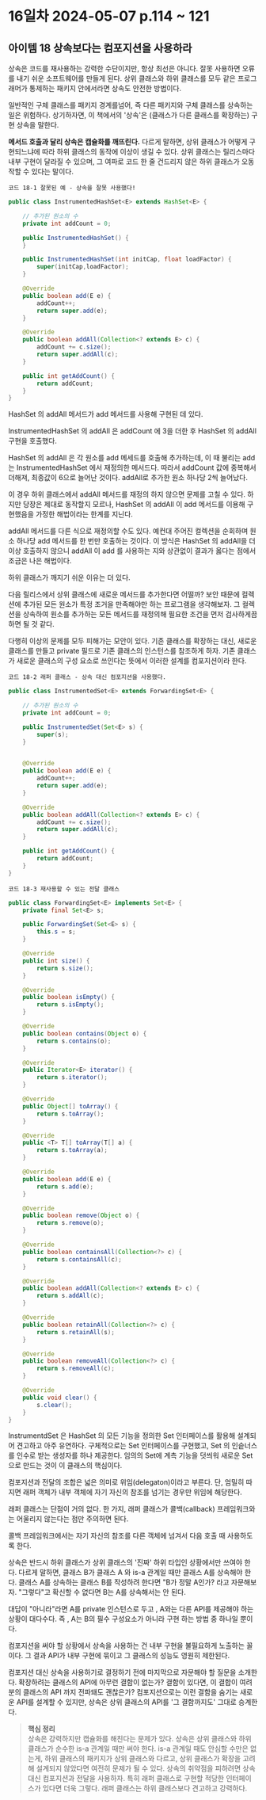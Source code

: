 # 16일차 2024-05-07  p.114 ~ 121

## 아이템 18 상속보다는 컴포지션을 사용하라

상속은 코드를 재사용하는 강력한 수단이지만, 항상 최선은 아니다. 잘못 사용하면 오류를 내기 쉬운  소프트웨어를 
만들게 된다. 상위 클래스와 하위 클래스를 모두 같은 프로그래머가 통제하는 패키지 안에서라면 상속도 안전한 방법이다.

일반적인 구체 클래스를 패키지 경계를넘어, 즉 다른 패키지와 구체 클래스를 상속하는 일은 위험하다. 
상기하자면, 이 책에서의 '상속'은 (클래스가 다른 클래스를 확장하는) 구현 상속을 말한다.

**메서드 호출과 달리 상속은 캡슐화를 깨뜨린다.** 다르게 말하면, 상위 클래스가 어떻게 구현되느냐에 따라 하위 클래스의 동작에 이상이
생길 수 있다. 
상위 클래스는 릴리스마다 내부 구현이 달라질 수 있으며, 그 여파로 코드 한 줄 건드리지 않은 하위 클래스가 오동작할 수 있다는 말이다.

`코드 18-1 잘못된 예 - 상속을 잘못 사용했다!`

```java
public class InstrumentedHashSet<E> extends HashSet<E> {

    // 추가된 원소의 수
    private int addCount = 0;

    public InstrumentedHashSet() {
    }

    public InstrumentedHashSet(int initCap, float loadFactor) {
        super(initCap,loadFactor);
    }

    @Override
    public boolean add(E e) {
        addCount++;
        return super.add(e);
    }

    @Override
    public boolean addAll(Collection<? extends E> c) {
        addCount += c.size();
        return super.addAll(c);
    }

    public int getAddCount() {
        return addCount;
    }
}

```


HashSet 의 addAll 메서드가 add 메서드를 사용해 구현된 데 있다.

InstrumentedHashSet 의 addAll 은 addCount 에 3을 더한 후 HashSet 의 addAll 구현을 호출했다.

HashSet 의 addAll 은 각 원소를 add 메세드를 호출해 추가하는데, 이 때 불리는 add는 InstrumentedHashSet 에서
재정의한 메서드다. 따라서 addCount 값에 중복해서 더해져, 최종값이 6으로 늘어난 것이다. addAll로 추가한 원소 하나당 2씩 늘어났다.

이 경우 하위 클래스에서 addAll 메서드를 재정의 하지 않으면 문제를 고칠 수 있다.
하지만 당장은 제대로 동작할지 모르나, HashSet 의 addAll 이 add 메서드를 이용해 구현했음을 가정한 해법이라는 한계를 지닌다.

addAll 메서드를 다른 식으로 재정의할 수도 있다.
예컨대 주어진 컬렉션을 순회하며 원소 하나당 add 메서드를 한 번만 호출하는 것이다.
이 방식은 HashSet 의 addAll을 더 이상 호출하지 않으니 addAll 이 add 를  사용하는 지와 상관없이
결과가 옳다는 점에서 조금은 나은 해법이다.

하위 클래스가 깨지기 쉬운 이유는 더 있다.

다음 릴리스에서 상위 클래스에 새로운 메서드를 추가한다면 어떨까?
보안 때문에 컬렉션에 추가된 모든 원소가 특정 조거을 만족해야만 하는 프로그램을 생각해보자.
그 컬렉션을 상속하여 원소를 추가하는 모든 메서드를 재정의해 필요한 조건을 먼저 검사하게끔 하면 될 것 같다.

다행히 이상의 문제를 모두 피해가는 모안이 있다. 기존 클래스를 확장하는 대신, 새로운 클래스를 만들고 private 필드로 기존 클래스의 인스턴스를 참조하게 하자.
기존 클래스가 새로운 클래스의 구성 요소로 쓰인다는 뜻에서 이러한 설계를 컴포지션이라 한다.

`코드 18-2 래퍼 클래스 - 상속 대신 컴포지션을 사용했다.`

```java
public class InstrumentedSet<E> extends ForwardingSet<E> {

    // 추가된 원소의 수
    private int addCount = 0;

    public InstrumentedSet(Set<E> s) {
        super(s);
    }
    

    @Override
    public boolean add(E e) {
        addCount++;
        return super.add(e);
    }

    @Override
    public boolean addAll(Collection<? extends E> c) {
        addCount += c.size();
        return super.addAll(c);
    }

    public int getAddCount() {
        return addCount;
    }
}

```


`코드 18-3 재사용할 수 있는 전달 클래스`

```java
public class ForwardingSet<E> implements Set<E> {
    private final Set<E> s;

    public ForwardingSet(Set<E> s) {
        this.s = s;
    }

    @Override
    public int size() {
        return s.size();
    }

    @Override
    public boolean isEmpty() {
        return s.isEmpty();
    }

    @Override
    public boolean contains(Object o) {
        return s.contains(o);
    }

    @Override
    public Iterator<E> iterator() {
        return s.iterator();
    }

    @Override
    public Object[] toArray() {
        return s.toArray();
    }

    @Override
    public <T> T[] toArray(T[] a) {
        return s.toArray(a);
    }

    @Override
    public boolean add(E e) {
        return s.add(e);
    }

    @Override
    public boolean remove(Object o) {
        return s.remove(o);
    }

    @Override
    public boolean containsAll(Collection<?> c) {
        return s.containsAll(c);
    }

    @Override
    public boolean addAll(Collection<? extends E> c) {
        return s.addAll(c);
    }

    @Override
    public boolean retainAll(Collection<?> c) {
        return s.retainAll(s);
    }

    @Override
    public boolean removeAll(Collection<?> c) {
        return s.removeAll(c);
    }

    @Override
    public void clear() {
        s.clear();
    }
}
```

InstrumentdSet 은 HashSet 의 모든 기능을 정의한 Set 인터페이스를 활용해 설계되어 
견고하고 아주 유연하다. 구체적으로는 Set 인터페이스를 구현했고,
Set 의 인슽너스를 인수로 받는 생성자를 하나 제공한다. 
임의의 Set에 계측 기능을 덧씌워 새로운 Set 으로 만드는 것이 이 클래스의 핵심이다.

컴포지션과 전달의 조합은 넓은 의미로 위임(delegaton)이라고 부른다.
단, 엄밀히 따지면 래퍼 객체가 내부 객체에 자기 자신의 참조를 넘기는 경우만 위임에 해당한다.

래퍼 클래스는 단점이 거의 없다. 한 가지, 래퍼 클래스가 콜백(callback) 프레임워크와는 어울리지 않는다는 점만 주의하면 된다.

콜백 프레임워크에서는 자기 자신의 참조를 다른 객체에 넘겨서 다음 호출 때 사용하도록 한다.

상속은 반드시 하위 클래스가 상위 클래스의 '진짜' 하위 타입인  상황에서만 쓰여야 한다.
다르게 말하면, 클래스 B가 클래스 A 와 is-a 관계일 때만 클래스 A를 상속해야 한다.
클래스 A를 상속하는 클래스 B를 작성하려 한다면 "B가 정말 A인가? 라고 자문해보자.
"그렇다"고 확신할 수 없다면 B는 A를 상속해서는 안 된다.

대답이 "아니라"라면 A를 private 인스턴스로 두고 , A와는 다른 API를 제공해야 하는 상황이 대다수다.
즉 , A는 B의 필수 구성요소가 아니라 구현 하는 방법 중 하나일 뿐이다.

컴포지션을 써야 할 상황에서 상속을 사용하는 건 내부 구현을 불필요하게 노출하는 꼴이다. 그 결과 API가 내부 구현에 묶이고
그 클래스의 성능도 영원히 제한된다.

컴포지션 대신 상속을 사용하기로 결정하기 전에 마지막으로 자문해야 할 질문을 소개한다.
확장하려는 클래스의 API에 아무런 결함이 없는가? 결함이 있다면,
이 결합이 여려분의 클래스의 API 까지 전파돼도 괜찮은가?
컴포지션으로는 이런 결함을 숨기는 새로운 API를 설계할 수 있지만, 상속은 상위 클래스의 API를 '그 결함까지도' 그대로 승계한다.


> **핵심 정리**
> <br/>
> 상속은 강력하지만 캡슐화를 해친다는 문제가 있다. 상속은 상위 클래스와 하위 클래스가 순수한 is-a 관계일 때만 써야 한다.
> is-a 관계일 때도 안심할 수만은 없는게, 하위 클래스의 패키지가 상위 클래스와 다르고, 상위 클래스가 확장을 고려해 설계되지 않았다면
> 여전히 문제가 될 수 있다. 상속의 취약점을 피하려면 상속 대신 컴포지션과 전달을 사용하자.
> 특히 래퍼 클래스로 구현할 적당한 인터페이스가 있다면 더욱 그렇다. 래퍼 클래스는 하위 클래스보다 견고하고 강력하다.

